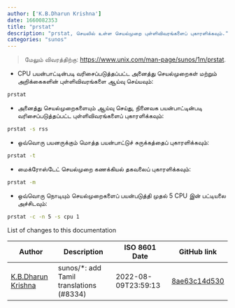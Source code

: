 ```yaml
---
author: ['K.B.Dharun Krishna']
date: 1660082353
title: "prstat"
description: "prstat, செயலில் உள்ள செயல்முறை புள்ளிவிவரங்களைப் புகாரளிக்கவும்."
categories: "sunos"
---
```

> மேலும் விவரத்திற்கு: <https://www.unix.com/man-page/sunos/1m/prstat>.

- CPU பயன்பாட்டின்படி வரிசைப்படுத்தப்பட்ட அனைத்து செயல்முறைகள் மற்றும் அறிக்கைகளின் புள்ளிவிவரங்களை ஆய்வு செய்யவும்:

```bash
prstat
```

- அனைத்து செயல்முறைகளையும் ஆய்வு செய்து, நினைவக பயன்பாட்டின்படி வரிசைப்படுத்தப்பட்ட புள்ளிவிவரங்களைப் புகாரளிக்கவும்:

```bash
prstat -s rss
```

- ஒவ்வொரு பயனருக்கும் மொத்த பயன்பாட்டுச் சுருக்கத்தைப் புகாரளிக்கவும்:

```bash
prstat -t
```

- மைக்ரோஸ்டேட் செயல்முறை கணக்கியல் தகவலைப் புகாரளிக்கவும்:

```bash
prstat -m
```

- ஒவ்வொரு நொடியும் செயல்முறைகளைப் பயன்படுத்தி முதல் 5 CPU இன் பட்டியலை அச்சிடவும்:

```bash
prstat -c -n 5 -s cpu 1
```
List of changes to this documentation


Author | Description | ISO 8601 Date | GitHub link
------|-----|-----|-----
[K.B.Dharun Krishna](mailto:kbdharunkrishna@gmail.com) | sunos/*: add Tamil translations (#8334) | 2022-08-09T23:59:13 | [8ae63c14d530](https://github.com/tldr-pages/tldr/commit/8ae63c14d5309ccfadecdede83eb544eae907175)


